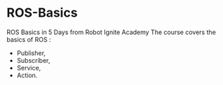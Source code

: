 # ROS-Basics
ROS Basics in 5 Days from Robot Ignite Academy
The course covers the basics of ROS : 
- Publisher, 
- Subscriber, 
- Service, 
- Action. 
